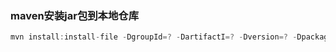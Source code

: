 ### maven安装jar包到本地仓库

```java
mvn install:install-file -DgroupId=? -DartifactI=? -Dversion=? -Dpackaging=jar/war -Dfile=文件路径
```





 

